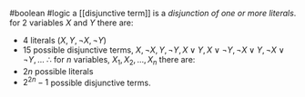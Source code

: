 #boolean #logic 
a [[disjunctive term]] is a *disjunction of one or more literals*.
for 2 variables $X$ and $Y$ there are:
+ 4 literals ($X,Y,\lnot X,\lnot Y$)
+ 15 possible disjunctive terms, $X, \lnot X, Y, \lnot Y, X\lor Y, X\lor \lnot Y, \lnot X \lor Y, \lnot X \lor \lnot Y, \ldots$
$\therefore$ for $n$ variables, $X_1, X_2, \ldots, X_n$ there are:
+ $2n$ possible literals 
+ $2^{2n} - 1$ possible disjunctive terms.